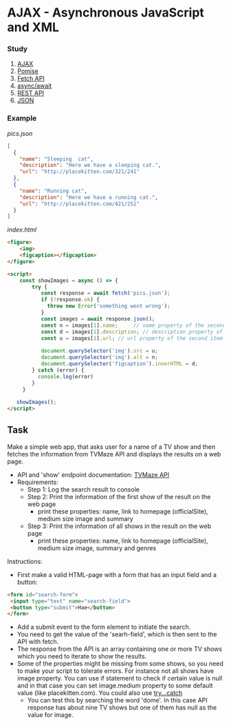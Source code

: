 # AJAX - Asynchronous JavaScript and XML

### Study
1. [AJAX](https://www.w3schools.com/xml/ajax_intro.asp)
1. [Pomise](https://developer.mozilla.org/en-US/docs/Web/JavaScript/Reference/Global_Objects/Promise)
1. [Fetch API](https://developer.mozilla.org/en-US/docs/Web/API/Fetch_API/Using_Fetch)
1. [async/await](https://developer.mozilla.org/en-US/docs/Web/JavaScript/Reference/Statements/async_function) 
1. [REST API](https://restfulapi.net/)
1. [JSON](https://www.w3schools.com/js/js_json_intro.asp)
### Example
_pics.json_
```json
[
  {
    "name": "Sleeping  cat",
    "description": "Here we have a sleeping cat.",
    "url": "http://placekitten.com/321/241"
  },
  {
    "name": "Running cat",
    "description": "Here we have a running cat.",
    "url": "http://placekitten.com/421/251"
  }
]
```
_index.html_
```html
<figure>
    <img>
    <figcaption></figcaption>
</figure>

<script>   
    const showImages = async () => {  
        try {
           const response = await fetch('pics.json');
           if (!response.ok) {
             throw new Error('something went wrong');
           }
           const images = await response.json();
           const n = images[1].name;     // name property of the second item of 'images' array
           const d = images[1].description; // description property of the second item of 'images' array
           const u = images[1].url; // url property of the second item of 'images' array
           
           document.querySelector('img').src = u;
           document.querySelector('img').alt = n;
           document.querySelector('figcaption').innerHTML = d;
        } catch (error) {
          console.log(error)
        }                  
     }
   
   showImages();
</script>
```

## Task
Make a simple web app, that asks user for a name of a TV show and then fetches the information from TVMaze API and displays the results on a web page. 
   * API and 'show' endpoint documentation: [TVMaze API](http://www.tvmaze.com/api#show-search) 
   * Requirements:
      * Step 1: Log the search result to console
      * Step 2: Print the information of the first show of the result on the web page
         * print these properties: name, link to homepage (officialSite), medium size image and summary
      * Step 3: Print the information of all shows in the result on the web page
         * print these properties: name, link to homepage (officialSite), medium size image, summary and genres
         
Instructions:     
   * First make a valid HTML-page with a form that has an input field and a button: 
   ```html
   <form id="search-form">
    <input type="text" name="search-field">
    <button type="submit">Hae</button>
   </form>
   ```
   * Add a submit event to the form element to initiate the search.
   * You need to get the value of the 'searh-field', which is then sent to the API with fetch.
   * The response from the API is an array containing one or more TV shows which you need to iterate to show the results.
   * Some of the properties might be missing from some shows, so you need to make your script to tolerate errors. For instance not all shows have image property. You can use if statement to check if certain value is null and in that case you can set image.medium property to some default value (like placekitten.com). You could also use [try...catch](https://developer.mozilla.org/en-US/docs/Web/JavaScript/Reference/Statements/try...catch)
      * You can test this by searching the word 'dome'. In this case API response has about nine TV shows but one of them has null as the value for image.
